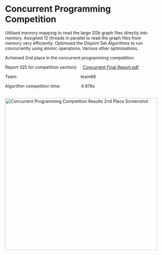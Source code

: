 # Concurrent Programming Competition

Utilised memory mapping to read the large 2Gb graph files directly into memory. Assigned 12 threads in parallel to read the graph files from memory very efficiently. Optimised the Disjoint Set Algorithms to run concurrently using atomic operations. Various other optimisations.

Acheived 2nd place in the concurrent programming competition. 

Report (Q5 for competition section): &emsp;[Concurrent Final Report.pdf](https://github.com/sam-ross/QUB-CSC-Concurrent-Programming/files/11303524/Concurrent.Final.Report.pdf)


Team: &emsp;&emsp;&emsp;&emsp;&emsp;&emsp;&emsp;&emsp;&emsp;&emsp;&emsp;&emsp;&emsp;&emsp;&nbsp; team66

Algorithm competition time: &emsp;&emsp;&emsp;&emsp;&nbsp; 4.976s



</br>

<img src="https://user-images.githubusercontent.com/67061245/233836418-1f508256-9855-4c55-a3c1-5fcdda0e85c2.png" data-canonical-src="https://gyazo.com/eb5c5741b6a9a16c692170a41a49c858.png" width="500" alt="Concurrent Programming Competition Results 2nd Place Screenshot"/>
